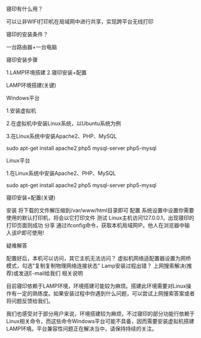
寝印有什么用？

可以让非WIFI打印机在局域网中进行共享，实现跨平台无线打印

寝印的安装条件？

一台路由器+一台电脑

寝印安装步骤

1.LAMP环境搭建 2.寝印安装+配置

LAMP环境搭建(关键)

Windows平台 

1.安装虚拟机 

2.在虚拟机中安装Linux系统，以Ubuntu系统为例 

3.在Linux系统中安装Apache2、PHP、MySQL 

sudo apt-get install apache2 php5 mysql-server php5-mysql 

Linux平台 

1.在Linux系统中安装Apache2、PHP、MySQL 

sudo apt-get install apache2 php5 mysql-server php5-mysql 

寝印安装+配置(关键)

安装 
将下载的文件解压缩到/var/www/html目录即可 
配置 
系统设置中设置你需要使用的默认打印机，将会以它打印文件 
测试 
Linux主机访问127.0.0.1，出现寝印的打印页面则成功 
分享 
通过ifconfig命令，获取本机局域网IP。他人在浏览器中输入该IP即可使用! 

疑难解答

配置好后，本机可以访问，其它主机无法访问？ 
虚拟机网络适配置器设置为网桥模式，勾选"复制复制物理网络连接状态" 
Lamp安装过程出错？ 
上网搜索解决(推荐)或发送E-mail给我们 
相关说明

  目前寝印依赖于LAMP环境，环境搭建可能较为麻烦。搭建此环境需要对Linux操作有一定的熟练度。如果安装过程中你遇到什么问题，可以尝试上网搜索答案或者将问题反馈给我们。 

  我们也感受对于部分用户来说，环境搭建较为麻烦，不过寝印的部分功能行依赖于Linux相关命令，而这些命令Windows平台可能不具备，因而需要安装虚拟机搭建LAMP环境。平台兼容性问题正在解决当中，请保持持续的关注。
